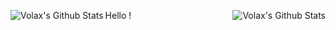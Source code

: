 Hello !
<img align="left" alt="Volax's Github Stats" src="https://github-readme-stats.anuraghazra1.vercel.app/api/top-langs/?username=volaxyt&show_icons=true&theme=radical"/>
<img align="right" alt="Volax's Github Stats" src="https://github-readme-stats.vercel.app/api?username=volaxyt&show_icons=true&layout=compact&theme=radical"/>
